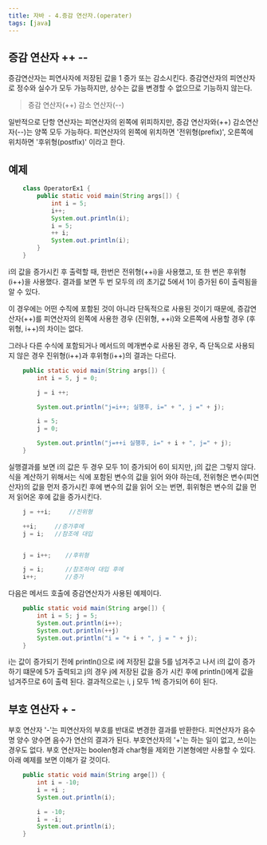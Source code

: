 ```yaml
---
title: 자바 - 4.증감 연산자.(operater)
tags: [java]
---
```


## 증감 연산자 ++ --

증감연산자는 피연사자에 저장된 값을 1 증가 또는 감소시킨다.
증감연산자의 피연산자로 정수와 실수가 모두 가능하지만, 상수는 값을 변경할 수 없으므로 기능하지 않는다.

> 증감 연산자(++)
> 감소 연산자(--)

일반적으로 단항 연산자는 피연산자의 왼쪽에 위피하지만, 증감 연산자와(++) 감소연산자(--)는 양쪽 모두 가능하다. 피연산자의 왼쪽에 위치하면 '전위형(prefix)', 오른쪽에 위치하면 '후위형(postfix)' 이라고 한다.

## 예제

```java
    class OperatorEx1 {
        public static void main(String args[]) {
            int i = 5;
            i++;
            System.out.println(i);
            i = 5;
            ++ i;
            System.out.println(i);
        }
    }
```

i의 값을 증가시킨 후 출력할 때, 한번은 전위형(++i)을 사용했고, 또 한 번은 후위형 (i++)을 사용했다. 결과를 보면 두 번 모두의 i의 초기값 5에서 1이 증가된 6이 출력됨을 알 수 있다.

이 경우에는 어떤 수직에 포함된 것이 아니라 단독적으로 사용된 것이기 때문에, 증감연산자(++)를 피연산자의 왼쪽에 사용한 경우 (진위형, ++i)와 오른쪽에 사용할 경우 (후위형, i++)의 차이는 없다.

그러나 다른 수식에 포함되거나 메서드의 메개변수로 사용된 경우, 즉 단독으로 사용되지 않은 경우 진위형(i++)과 후위형(i++)의 결과는 다르다.

```java
    public static void main(String args[]) {
        int i = 5, j = 0;

        j = i ++;

        System.out.println("j=i++; 실행후, i=" + ", j =" + j);

        i = 5;
        j = 0;

        System.out.println("j=++i 실행후, i=" + i + ", j=" + j);
    }
```

실행결과를 보면 i의 값은 두 경우 모두 1이 증가되어 6이 되지만, j의 값은 그렇지 않다. 식을 계산하기 위해서는 식에 포함된 변수의 값을 읽어 와야 하는데, 전위형은 변수(피연산자)의 값을 먼저 증가시킨 후에 변수의 값을 읽어 오는 번면, 휘위형은 변수의 값을 먼저 읽어온 후에 값을 증가시킨다.

```java
    j = ++i;     //진위형

    ++i;     //증가후에
    j = i;   //참조에 대입


    j = i++;    //후위형

    j = i;      //참조하여 대입 후에
    i++;        //증가
```

다음은 메서드 호출에 증감연산자가 사용된 예제이다.

```java
    public static void main(String arge[]) {
        int i = 5; j = 5;
        System.out.println(i++);
        System.out.println(++j)
        System.out.println("i = "+ i + ", j = " + j);
    }
```

i는 값이 증가되기 전에 println()으로 i에 저장된 값을 5를 넘겨주고 나서 i의 값이 증가하기 떄문에 5가 출력되고 j의 경우 j에 저장된 값을 증가 시킨 후에 println()에게 값을 넘겨주므로 6이 출력 된다. 결과적으로는 i, j 모두 1씩 증가되어 6이 된다.

## 부호 연산자 + -

부호 연산자 '-'는 피연산자의 부호를 반대로 변경한 결과를 반환한다. 피연산자가 음수명 양수 양수면 음수가 연산의 결과가 된다. 부호연산자의 '+'는 하는 일이 없고, 쓰이는 경우도 없다. 부호 연산자는 boolen형과 char형을 제외한 기본형에만 사용할 수 있다. 아래 예제를 보면 이해가 갈 것이다.

```java
    public static void main(String arge[]) {
        int i = -10;
        i = +i ;
        System.out.println(i);

        i = -10;
        i = -i;
        System.out.println(i);
    }
```
